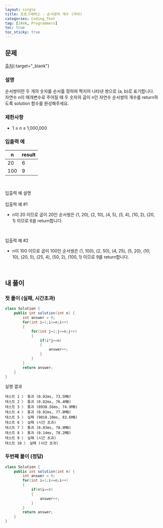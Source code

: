 ```yaml
---
layout: single
title: 프로그래머스 - 순서쌍의 개수 (자바)
categories: Coding_Test
tag: [JAVA, Programmers]
toc: true
toc_sticky: true
---
```


## 문제
[출처](https://school.programmers.co.kr/learn/courses/30/lessons/120836?language=java){:target="_blank"}
### 설명
순서쌍이란 두 개의 숫자를 순서를 정하여 짝지어 나타낸 쌍으로 (a, b)로 표기합니다. 자연수 n이 매개변수로 주어질 때 두 숫자의 곱이 n인 자연수 순서쌍의 개수를 return하도록 solution 함수를 완성해주세요.

### 제한사항

 * 1 ≤ n ≤ 1,000,000

### 입출력 예

n|result
---|---
20|6
100|9

<br/>

입출력 예 설명 <br/>
<br/>
입출력 예 #1

 * n이 20 이므로 곱이 20인 순서쌍은 (1, 20), (2, 10), (4, 5), (5, 4), (10, 2), (20, 1) 이므로 6을 return합니다.
<br/>

입출력 예 #2
 
 * n이 100 이므로 곱이 100인 순서쌍은 (1, 100), (2, 50), (4, 25), (5, 20), (10, 10), (20, 5), (25, 4), (50, 2), (100, 1) 이므로 9를 return합니다.
<br/>

## 내 풀이
### 첫 풀이 (실패, 시간초과)
```java
class Solution {
    public int solution(int n) {
        int answer = 0;
        for(int i=1;i<=n;i++)
        {
            for(int j=1;j<=n;j++)
            {
                if(i*j==n)
                {
                    answer++;
                }
            }
        }
        return answer;
    }
}
```
실행 결과
```
테스트 1 〉	통과 (0.02ms, 73.5MB)
테스트 2 〉	통과 (0.02ms, 76.4MB)
테스트 3 〉	통과 (8938.56ms, 74.9MB)
테스트 4 〉	통과 (0.02ms, 77.8MB)
테스트 5 〉	실패 (9018.10ms, 83.6MB)
테스트 6 〉	실패 (시간 초과)
테스트 7 〉	통과 (0.03ms, 78.9MB)
테스트 8 〉	통과 (0.14ms, 78.2MB)
테스트 9 〉	실패 (시간 초과)
테스트 10 〉 실패 (시간 초과)
```

### 두번째 풀이 (정답)
```java
class Solution {
    public int solution(int n) {
        int answer = 0;
        for(int i=1;i<=n;i++)
        {
            if(n%i==0)
            {
                answer++;
            }
        }
        return answer;
    }
}
```